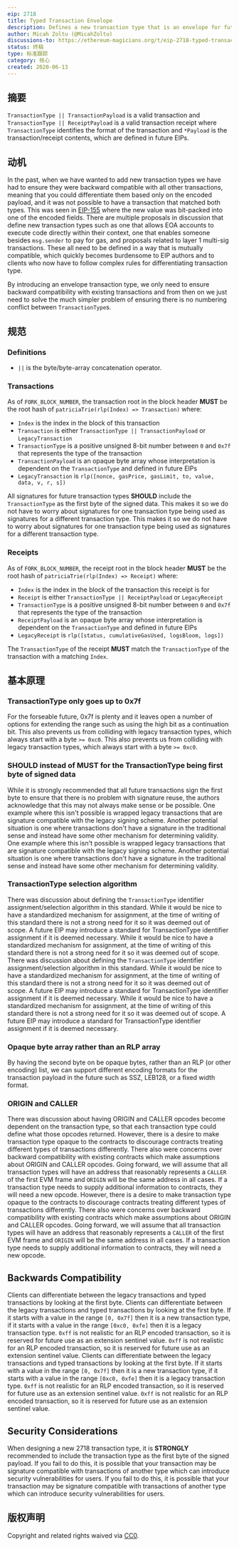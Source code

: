 ```yaml
---
eip: 2718
title: Typed Transaction Envelope
description: Defines a new transaction type that is an envelope for future transaction types.
author: Micah Zoltu (@MicahZoltu)
discussions-to: https://ethereum-magicians.org/t/eip-2718-typed-transaction-envelope/4355
status: 终稿
type: 标准跟踪
category: 核心
created: 2020-06-13
---
```


## 摘要
`TransactionType || TransactionPayload` is a valid transaction and `TransactionType || ReceiptPayload` is a valid transaction receipt where `TransactionType` identifies the format of the transaction and `*Payload` is the transaction/receipt contents, which are defined in future EIPs.

## 动机
In the past, when we have wanted to add new transaction types we have had to ensure they were backward compatible with all other transactions, meaning that you could differentiate them based only on the encoded payload, and it was not possible to have a transaction that matched both types. This was seen in [EIP-155](./eip-155.md) where the new value was bit-packed into one of the encoded fields. There are multiple proposals in discussion that define new transaction types such as one that allows EOA accounts to execute code directly within their context, one that enables someone besides `msg.sender` to pay for gas, and proposals related to layer 1 multi-sig transactions. These all need to be defined in a way that is mutually compatible, which quickly becomes burdensome to EIP authors and to clients who now have to follow complex rules for differentiating transaction type.

By introducing an envelope transaction type, we only need to ensure backward compatibility with existing transactions and from then on we just need to solve the much simpler problem of ensuring there is no numbering conflict between `TransactionType`s.

## 规范
### Definitions
* `||` is the byte/byte-array concatenation operator.

### Transactions
As of `FORK_BLOCK_NUMBER`, the transaction root in the block header **MUST** be the root hash of `patriciaTrie(rlp(Index) => Transaction)` where:
* `Index` is the index in the block of this transaction
* `Transaction` is either `TransactionType || TransactionPayload` or `LegacyTransaction`
* `TransactionType` is a positive unsigned 8-bit number between `0` and `0x7f` that represents the type of the transaction
* `TransactionPayload` is an opaque byte array whose interpretation is dependent on the `TransactionType` and defined in future EIPs
* `LegacyTransaction` is `rlp([nonce, gasPrice, gasLimit, to, value, data, v, r, s])`

All signatures for future transaction types **SHOULD** include the `TransactionType` as the first byte of the signed data. This makes it so we do not have to worry about signatures for one transaction type being used as signatures for a different transaction type. This makes it so we do not have to worry about signatures for one transaction type being used as signatures for a different transaction type.

### Receipts
As of `FORK_BLOCK_NUMBER`, the receipt root in the block header **MUST** be the root hash of `patriciaTrie(rlp(Index) => Receipt)` where:
* `Index` is the index in the block of the transaction this receipt is for
* `Receipt` is either `TransactionType || ReceiptPayload` or `LegacyReceipt`
* `TransactionType` is a positive unsigned 8-bit number between `0` and `0x7f` that represents the type of the transaction
* `ReceiptPayload` is an opaque byte array whose interpretation is dependent on the `TransactionType` and defined in future EIPs
* `LegacyReceipt` is `rlp([status, cumulativeGasUsed, logsBloom, logs])`

The `TransactionType` of the receipt **MUST** match the `TransactionType` of the transaction with a matching `Index`.

## 基本原理
### TransactionType only goes up to 0x7f
For the forseable future, 0x7f is plenty and it leaves open a number of options for extending the range such as using the high bit as a continuation bit. This also prevents us from colliding with legacy transaction types, which always start with a byte `>= 0xc0`. This also prevents us from colliding with legacy transaction types, which always start with a byte `>= 0xc0`.
### **SHOULD** instead of **MUST** for the TransactionType being first byte of signed data
While it is strongly recommended that all future transactions sign the first byte to ensure that there is no problem with signature reuse, the authors acknowledge that this may not always make sense or be possible. One example where this isn't possible is wrapped legacy transactions that are signature compatible with the legacy signing scheme. Another potential situation is one where transactions don't have a signature in the traditional sense and instead have some other mechanism for determining validity. One example where this isn't possible is wrapped legacy transactions that are signature compatible with the legacy signing scheme. Another potential situation is one where transactions don't have a signature in the traditional sense and instead have some other mechanism for determining validity.
### TransactionType selection algorithm
There was discussion about defining the `TransactionType` identifier assignment/selection algorithm in this standard. While it would be nice to have a standardized mechanism for assignment, at the time of writing of this standard there is not a strong need for it so it was deemed out of scope. A future EIP may introduce a standard for TransactionType identifier assignment if it is deemed necessary. While it would be nice to have a standardized mechanism for assignment, at the time of writing of this standard there is not a strong need for it so it was deemed out of scope. There was discussion about defining the `TransactionType` identifier assignment/selection algorithm in this standard. While it would be nice to have a standardized mechanism for assignment, at the time of writing of this standard there is not a strong need for it so it was deemed out of scope. A future EIP may introduce a standard for TransactionType identifier assignment if it is deemed necessary. While it would be nice to have a standardized mechanism for assignment, at the time of writing of this standard there is not a strong need for it so it was deemed out of scope. A future EIP may introduce a standard for TransactionType identifier assignment if it is deemed necessary.
### Opaque byte array rather than an RLP array
By having the second byte on be opaque bytes, rather than an RLP (or other encoding) list, we can support different encoding formats for the transaction payload in the future such as SSZ, LEB128, or a fixed width format.
### ORIGIN and CALLER
There was discussion about having ORIGIN and CALLER opcodes become dependent on the transaction type, so that each transaction type could define what those opcodes returned. However, there is a desire to make transaction type opaque to the contracts to discourage contracts treating different types of transactions differently. There also were concerns over backward compatibility with existing contracts which make assumptions about ORIGIN and CALLER opcodes. Going forward, we will assume that all transaction types will have an address that reasonably represents a `CALLER` of the first EVM frame and `ORIGIN` will be the same address in all cases. If a transaction type needs to supply additional information to contracts, they will need a new opcode. However, there is a desire to make transaction type opaque to the contracts to discourage contracts treating different types of transactions differently. There also were concerns over backward compatibility with existing contracts which make assumptions about ORIGIN and CALLER opcodes. Going forward, we will assume that all transaction types will have an address that reasonably represents a `CALLER` of the first EVM frame and `ORIGIN` will be the same address in all cases. If a transaction type needs to supply additional information to contracts, they will need a new opcode.

## Backwards Compatibility
Clients can differentiate between the legacy transactions and typed transactions by looking at the first byte. Clients can differentiate between the legacy transactions and typed transactions by looking at the first byte. If it starts with a value in the range `[0, 0x7f]` then it is a new transaction type, if it starts with a value in the range `[0xc0, 0xfe]` then it is a legacy transaction type. `0xff` is not realistic for an RLP encoded transaction, so it is reserved for future use as an extension sentinel value. `0xff` is not realistic for an RLP encoded transaction, so it is reserved for future use as an extension sentinel value. Clients can differentiate between the legacy transactions and typed transactions by looking at the first byte. If it starts with a value in the range `[0, 0x7f]` then it is a new transaction type, if it starts with a value in the range `[0xc0, 0xfe]` then it is a legacy transaction type. `0xff` is not realistic for an RLP encoded transaction, so it is reserved for future use as an extension sentinel value. `0xff` is not realistic for an RLP encoded transaction, so it is reserved for future use as an extension sentinel value.

## Security Considerations
When designing a new 2718 transaction type, it is **STRONGLY** recommended to include the transaction type as the first byte of the signed payload.  If you fail to do this, it is possible that your transaction may be signature compatible with transactions of another type which can introduce security vulnerabilities for users.  If you fail to do this, it is possible that your transaction may be signature compatible with transactions of another type which can introduce security vulnerabilities for users.

## 版权声明
Copyright and related rights waived via [CC0](../LICENSE.md).
